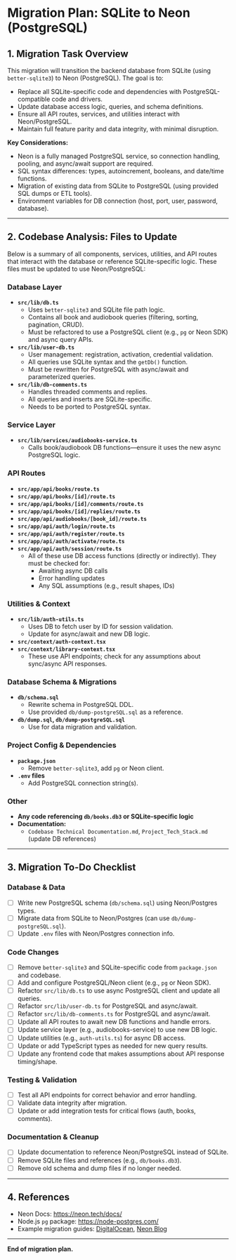# Migration Plan: SQLite to Neon (PostgreSQL)

## 1. Migration Task Overview

This migration will transition the backend database from SQLite (using `better-sqlite3`) to Neon (PostgreSQL). The goal is to:

-   Replace all SQLite-specific code and dependencies with PostgreSQL-compatible code and drivers.
-   Update database access logic, queries, and schema definitions.
-   Ensure all API routes, services, and utilities interact with Neon/PostgreSQL.
-   Maintain full feature parity and data integrity, with minimal disruption.

**Key Considerations:**

-   Neon is a fully managed PostgreSQL service, so connection handling, pooling, and async/await support are required.
-   SQL syntax differences: types, autoincrement, booleans, and date/time functions.
-   Migration of existing data from SQLite to PostgreSQL (using provided SQL dumps or ETL tools).
-   Environment variables for DB connection (host, port, user, password, database).

---

## 2. Codebase Analysis: Files to Update

Below is a summary of all components, services, utilities, and API routes that interact with the database or reference SQLite-specific logic. These files must be updated to use Neon/PostgreSQL:

### Database Layer

-   **`src/lib/db.ts`**
    -   Uses `better-sqlite3` and SQLite file path logic.
    -   Contains all book and audiobook queries (filtering, sorting, pagination, CRUD).
    -   Must be refactored to use a PostgreSQL client (e.g., `pg` or Neon SDK) and async query APIs.
-   **`src/lib/user-db.ts`**
    -   User management: registration, activation, credential validation.
    -   All queries use SQLite syntax and the `getDb()` function.
    -   Must be rewritten for PostgreSQL with async/await and parameterized queries.
-   **`src/lib/db-comments.ts`**
    -   Handles threaded comments and replies.
    -   All queries and inserts are SQLite-specific.
    -   Needs to be ported to PostgreSQL syntax.

### Service Layer

-   **`src/lib/services/audiobooks-service.ts`**
    -   Calls book/audiobook DB functions—ensure it uses the new async PostgreSQL logic.

### API Routes

-   **`src/app/api/books/route.ts`**
-   **`src/app/api/books/[id]/route.ts`**
-   **`src/app/api/books/[id]/comments/route.ts`**
-   **`src/app/api/books/[id]/replies/route.ts`**
-   **`src/app/api/audiobooks/[book_id]/route.ts`**
-   **`src/app/api/auth/login/route.ts`**
-   **`src/app/api/auth/register/route.ts`**
-   **`src/app/api/auth/activate/route.ts`**
-   **`src/app/api/auth/session/route.ts`**
    -   All of these use DB access functions (directly or indirectly). They must be checked for:
        -   Awaiting async DB calls
        -   Error handling updates
        -   Any SQL assumptions (e.g., result shapes, IDs)

### Utilities & Context

-   **`src/lib/auth-utils.ts`**
    -   Uses DB to fetch user by ID for session validation.
    -   Update for async/await and new DB logic.
-   **`src/context/auth-context.tsx`**
-   **`src/context/library-context.tsx`**
    -   These use API endpoints; check for any assumptions about sync/async API responses.

### Database Schema & Migrations

-   **`db/schema.sql`**
    -   Rewrite schema in PostgreSQL DDL.
    -   Use provided `db/dump-postgreSQL.sql` as a reference.
-   **`db/dump.sql`, `db/dump-postgreSQL.sql`**
    -   Use for data migration and validation.

### Project Config & Dependencies

-   **`package.json`**
    -   Remove `better-sqlite3`, add `pg` or Neon client.
-   **`.env` files**
    -   Add PostgreSQL connection string(s).

### Other

-   **Any code referencing `db/books.db3` or SQLite-specific logic**
-   **Documentation:**
    -   `Codebase Technical Documentation.md`, `Project_Tech_Stack.md` (update DB references)

---

## 3. Migration To-Do Checklist

### Database & Data

-   [ ] Write new PostgreSQL schema (`db/schema.sql`) using Neon/Postgres types.
-   [ ] Migrate data from SQLite to Neon/Postgres (can use `db/dump-postgreSQL.sql`).
-   [ ] Update `.env` files with Neon/Postgres connection info.

### Code Changes

-   [ ] Remove `better-sqlite3` and SQLite-specific code from `package.json` and codebase.
-   [ ] Add and configure PostgreSQL/Neon client (e.g., `pg` or Neon SDK).
-   [ ] Refactor `src/lib/db.ts` to use async PostgreSQL client and update all queries.
-   [ ] Refactor `src/lib/user-db.ts` for PostgreSQL and async/await.
-   [ ] Refactor `src/lib/db-comments.ts` for PostgreSQL and async/await.
-   [ ] Update all API routes to await new DB functions and handle errors.
-   [ ] Update service layer (e.g., audiobooks-service) to use new DB logic.
-   [ ] Update utilities (e.g., `auth-utils.ts`) for async DB access.
-   [ ] Update or add TypeScript types as needed for new query results.
-   [ ] Update any frontend code that makes assumptions about API response timing/shape.

### Testing & Validation

-   [ ] Test all API endpoints for correct behavior and error handling.
-   [ ] Validate data integrity after migration.
-   [ ] Update or add integration tests for critical flows (auth, books, comments).

### Documentation & Cleanup

-   [ ] Update documentation to reference Neon/PostgreSQL instead of SQLite.
-   [ ] Remove SQLite files and references (e.g., `db/books.db3`).
-   [ ] Remove old schema and dump files if no longer needed.

---

## 4. References

-   Neon Docs: https://neon.tech/docs/
-   Node.js `pg` package: https://node-postgres.com/
-   Example migration guides: [DigitalOcean](https://www.digitalocean.com/community/tutorials/how-to-migrate-from-sqlite-to-postgresql-on-ubuntu-20-04), [Neon Blog](https://neon.tech/blog/migrating-from-sqlite-to-postgres)

---

**End of migration plan.**
